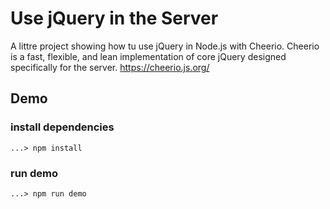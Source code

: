 # Use jQuery in the Server
A littre project showing how tu use jQuery in Node.js with Cheerio.
Cheerio is a fast, flexible, and lean implementation of core jQuery designed specifically for the server. https://cheerio.js.org/

## Demo

### install dependencies
``
...> npm install
``

### run demo
``
...> npm run demo
``
